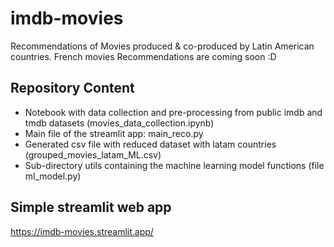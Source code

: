 # imdb-movies
Recommendations of Movies produced & co-produced by Latin American countries.
French movies Recommendations are coming soon :D
## Repository Content
* Notebook with data collection and pre-processing from public imdb and tmdb datasets (movies_data_collection.ipynb)
* Main file of the streamlit app: main_reco.py
* Generated csv file with reduced dataset with latam countries (grouped_movies_latam_ML.csv)
* Sub-directory utils containing the machine learning model functions (file ml_model.py)

## Simple streamlit web app
https://imdb-movies.streamlit.app/
